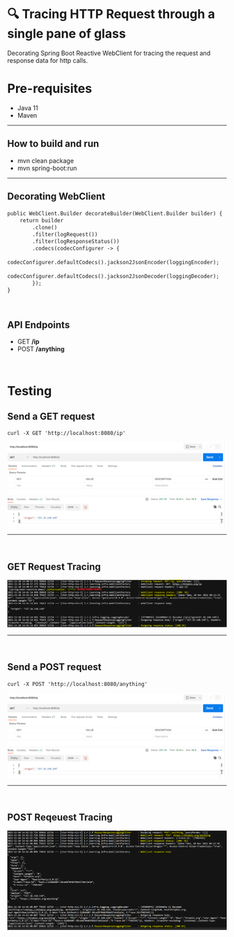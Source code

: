 # :mag: Tracing HTTP Request through a single pane of glass
 Decorating Spring Boot Reactive WebClient for tracing the request and response data for http calls.

# Pre-requisites
- Java 11
- Maven

---

## How to build and run
- mvn clean package
- mvn spring-boot:run

--- 
## Decorating WebClient
```
public WebClient.Builder decorateBuilder(WebClient.Builder builder) {
    return builder
        .clone()
        .filter(logRequest())
        .filter(logResponseStatus())
        .codecs(codecConfigurer -> {
            codecConfigurer.defaultCodecs().jackson2JsonEncoder(loggingEncoder);
            codecConfigurer.defaultCodecs().jackson2JsonDecoder(loggingDecoder);
        });
}
```
<br />

## API Endpoints
- GET **/ip**
- POST **/anything**

<br />

# Testing

## Send a GET request
```
curl -X GET 'http://localhost:8080/ip'
```
![HTTP GET Call](./resources/HTTP_GET_REQUEST.png)

--- 
<br />

## GET Request Tracing
![HTTP GET TRACING](./resources/HTTP_GET_LOGGING.png)

---
<br />

## Send a POST request
```
curl -X POST 'http://localhost:8080/anything'
```
![HTTP POST Call](./resources/HTTP_GET_REQUEST.png)

--- 
<br />

## POST Reqeuest Tracing
![HTTP POST TRACING](./resources/HTTP_POST_LOGGING.png)